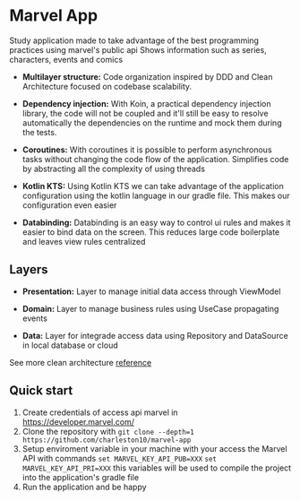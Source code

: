 
# Marvel App

Study application made to take advantage of the best programming practices using marvel's public api
Shows information such as series, characters, events and comics

- **Multilayer structure:**
Code organization inspired by DDD and Clean Architecture focused on codebase scalability.

- **Dependency injection:**
With Koin, a practical dependency injection library, the code will not be coupled and it'll still be easy to resolve automatically the dependencies on the runtime and mock them during the tests.

- **Coroutines:**
With coroutines it is possible to perform asynchronous tasks without changing the code flow of the application. Simplifies code by abstracting all the complexity of using threads

- **Kotlin KTS:**
Using Kotlin KTS we can take advantage of the application configuration using the kotlin language in our gradle file. This makes our configuration even easier

- **Databinding:**
Databinding is an easy way to control ui rules and makes it easier to bind data on the screen. This reduces large code boilerplate and leaves view rules centralized

## Layers

- **Presentation:**
Layer to manage initial data access through ViewModel

- **Domain:**
Layer to manage business rules using UseCase propagating events

- **Data:**
Layer for integrade access data using Repository and DataSource in local database or cloud

See more clean architecture [reference](https://www.linkedin.com/posts/charlestonanjos_clean-architecture-para-humanos-na-pr%C3%A1tica-activity-6589474515837833216-_dfe)

## Quick start

1. Create credentials of access api marvel in https://developer.marvel.com/ 
1. Clone the repository with `git clone --depth=1 https://github.com/charleston10/marvel-app`
2. Setup enviroment variable in your machine with your access the Marvel API with commands `set MARVEL_KEY_API_PUB=XXX`
`set MARVEL_KEY_API_PRI=XXX` this variables will be used to compile the project into the application's gradle file
4.  Run the application and be happy